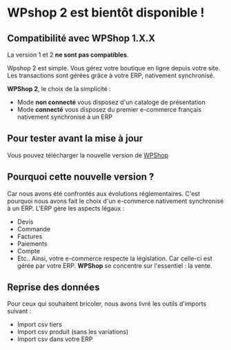 # WPshop 2 est bientôt disponible !

## Compatibilité avec WPShop 1.X.X
La version 1 et 2 **ne sont pas compatibles**.

Wpshop 2 est simple. Vous gérez votre boutique en ligne depuis votre site. Les transactions sont gérées grâce à votre ERP, nativement synchronisé. 

**WPShop 2**, le choix de la simplicité :
 - Mode **non connecté** vous disposez d'un cataloge de présentation
 - Mode **connecté** vous disposez du premier e-commerce français nativement synchronisé à un ERP

## Pour tester avant la mise à jour
Vous pouvez télécharger la nouvelle version de [WPShop](https://wpshop.fr)

## Pourquoi cette nouvelle version ?
Car nous avons été confrontés aux évolutions réglementaires. C'est pourquoi nous avons fait le choix d'un e-commerce nativement synchronisé à un ERP. L'ERP gère les aspects légaux :
 - Devis
 - Commande
 - Factures
 - Paiements
 - Compte
 - Etc..
Ainsi, votre e-commerce respecte la législation. Car celle-ci est gérée par votre ERP.
**WPShop** se concentre sur l'essentiel : la vente. 

## Reprise des données
Pour ceux qui souhaitent bricoler, nous avons livré les outils d'imports suivant :
 - Import csv tiers
 - Import csv produit (sans les variations)
 - Import csv dans votre ERP
